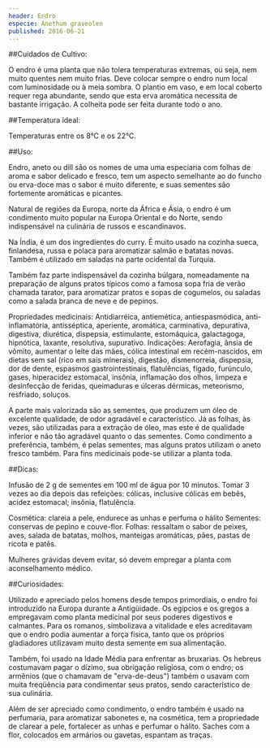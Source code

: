 ```yaml
---
header: Endro 
especie: Anethum graveolen
published: 2016-06-21
---
```



 
##Cuidados de Cultivo:


O endro é uma planta que não tolera temperaturas extremas, ou seja, nem muito quentes nem muito frias.
Deve colocar sempre o endro num local com luminosidade ou à meia sombra. 
O plantio em vaso, e em local coberto requer rega abundante, sendo que esta erva aromática
 necessita de bastante irrigação.
A colheita pode ser feita durante todo o ano. 


##Temperatura ideal:

Temperaturas entre os 8°C e os 22°C. 


##Uso:


Endro, aneto ou dill são os nomes de uma uma especiaria com folhas de aroma e sabor delicado e fresco, tem um aspecto semelhante ao do funcho ou erva-doce mas o sabor é muito diferente, e suas sementes são fortemente aromáticas e picantes.


Natural de regiões da Europa, norte da África e Ásia, o endro é um condimento muito popular na Europa Oriental e do Norte, sendo indispensável na culinária de russos e escandinavos. 

Na Índia, é um dos ingredientes do curry. É muito usado na  cozinha sueca, finlandesa, russa e polaca para aromatizar salmão e batatas novas. Também é utilizado em saladas na parte ocidental da Turquia. 

Também faz parte indispensável da cozinha búlgara, nomeadamente na preparação de alguns pratos  típicos como a famosa sopa fria de verão chamada tarator, para aromatizar pratos e sopas de cogumelos,  ou saladas como a salada branca de neve e de pepinos.


Propriedades medicinais: Antidiarréica, antiemética, antiespasmódica, anti-inflamatória, antisséptica, aperiente, aromática, carminativa, depurativa, digestiva, diurética, dispepsia, estimulante, estomáquica, galactagoga, hipnótica, laxante, resolutiva, supurativo. Indicações: Aerofagia, ânsia de vômito, aumentar o
 leite das mães, cólica intestinal em recém-nascidos, em dietas sem sal (rico em sais minerais),
 digestão, dismenorreia, dispepsia, dor de dente, espasmos gastrointestinais, flatulências, fígado,
 furúnculo, gases, hiperacidez estomacal, insônia, inflamação dos olhos, limpeza e desinfecção de feridas, 
 queimaduras e úlceras dérmicas, meteorismo, resfriado, soluços.


 A parte mais valorizada são as sementes, que produzem um óleo de excelente qualidade, de odor agradável e característico. Já as folhas, às vezes, são utilizadas para a extração de óleo, mas este é de qualidade inferior e não tão agradável quanto o das sementes. Como condimento a preferência, também, é pelas sementes, mas alguns pratos utilizam o aneto fresco também. Para fins medicinais pode-se utilizar a planta toda.
 
 
##Dicas:

Infusão de 2 g de sementes em 100 ml de água por 10 minutos. Tomar 3 vezes ao dia depois das refeições: 
cólicas, inclusive cólicas em bebês, acidez estomacal; insônia, flatulência.

Cosmética: clareia a pele, endurece as unhas e perfuma o hálito
Sementes: conservas de pepino e couve-flor.
Folhas: ressaltam o sabor de peixes, aves, salada de batatas, molhos, manteigas aromáticas, pães, pastas de ricota e patês.

Mulheres grávidas devem evitar, só devem empregar a planta com aconselhamento médico.

##Curiosidades:

Utilizado e apreciado pelos homens desde tempos primordiais, o endro foi introduzido na Europa durante a Antigüidade. Os egípcios e os gregos a empregavam como planta medicinal por seus poderes digestivos e calmantes. Para os romanos, simbolizava a vitalidade e eles acreditavam que o endro podia aumentar a força física, tanto que os próprios gladiadores utilizavam muito desta semente em sua alimentação.
 
Também, foi usado na Idade Média para enfrentar as bruxarias. Os hebreus costumavam pagar o dízimo, sua obrigação religiosa, com o endro; os armênios (que o chamavam de "erva-de-deus") também o usavam com muita freqüência para condimentar seus pratos, sendo característico de sua culinária.

Além de ser apreciado como condimento, o endro também é usado na perfumaria, para aromatizar sabonetes e, na cosmética, tem a propriedade de clarear a pele, fortalecer as unhas e perfumar o hálito. Saches com a flor, colocados em armários ou gavetas, espantam as traças.

